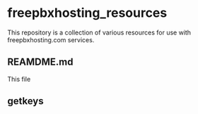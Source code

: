# freepbxhosting_resources
This repository is a collection of various resources for use with freepbxhosting.com services.

## REAMDME.md
This file

## getkeys

